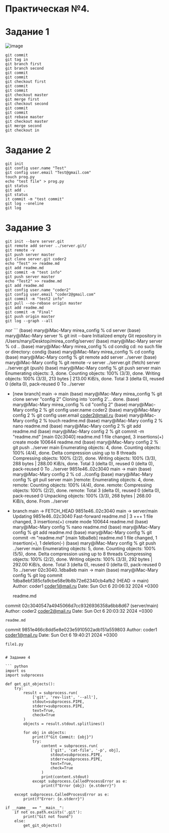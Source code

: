 # Практическая №4.

# Задание 1
![image](https://github.com/user-attachments/assets/1d72afe0-436e-4ee2-8b1c-331dce8c5bc3)

```
git commit
git tag in
git branch first
git branch second
git commit
git commit
git checkout first
git commit
git commit
git checkout master
git merge first
git checkout second
git commit
git commit
git rebase master
git checkout master
git merge second
git checkout in
```


# Задание 2

```
git init
git config user.name "Test"
git config user.email "Test@gmail.com"
touch prog.py
echo "test file" > prog.py
git status
git add .
git status
it commit -m "test commit"
git log --oneline
git log

```

# Задание 3 

```
git init --bare server.git
git remote add server ../server.git/
git remote -v
git push server master
git clone server.git coder2
echo "Test" >> readme.md
git add readme.md
git commit -m "test info"
git push server master
echo "Test2" >> readme.md
git add readme.md
git config user.name "coder2"
git config user.email "coder2@gmail.com"
git commit -m "test2 info"
git pull --no-rebase origin master
git add readme.md
git commit -m "Final"
git push origin master
git log --graph --all
```

лог ```
(base) mary@iMac-Mary mirea_config % cd server
(base) mary@iMac-Mary server % git init --bare
Initialized empty Git repository in /Users/mary/Desktop/mirea_config/server/
(base) mary@iMac-Mary server % cd ..
(base) mary@iMac-Mary mirea_config % cd condig
cd: no such file or directory: condig
(base) mary@iMac-Mary mirea_config % cd config
(base) mary@iMac-Mary config % git remote add server ../server
(base) mary@iMac-Mary config % git remote -v
server	../server.git (fetch)
server	../server.git (push)
(base) mary@iMac-Mary config % git push server main
Enumerating objects: 3, done.
Counting objects: 100% (3/3), done.
Writing objects: 100% (3/3), 213 bytes | 213.00 KiB/s, done.
Total 3 (delta 0), reused 0 (delta 0), pack-reused 0
To ../server
 * [new branch]      main -> main
(base) mary@iMac-Mary mirea_config % git clone server "config 2"
Cloning into 'config 2'...
done.
(base) mary@iMac-Mary mirea_config %  cd "config 2"
(base) mary@iMac-Mary config 2 % git config user.name coder2
(base) mary@iMac-Mary config 2 % git config user.email coder2@mail.ru
(base) mary@iMac-Mary config 2 % touch readme.md
(base) mary@iMac-Mary config 2 % nano readme.md
(base) mary@iMac-Mary config 2 % git add readme.md
(base) mary@iMac-Mary config 2 % git commit -m "readme.md"
[main 02c3040] readme.md
 1 file changed, 3 insertions(+)
 create mode 100644 readme.md
(base) mary@iMac-Mary config 2 % git push ../server main
Enumerating objects: 4, done.
Counting objects: 100% (4/4), done.
Delta compression using up to 8 threads
Compressing objects: 100% (2/2), done.
Writing objects: 100% (3/3), 288 bytes | 288.00 KiB/s, done.
Total 3 (delta 0), reused 0 (delta 0), pack-reused 0
To ../server
   9851e46..02c3040  main -> main
(base) mary@iMac-Mary config 2 % cd ../config
(base) mary@iMac-Mary config % git pull server main
]remote: Enumerating objects: 4, done.
remote: Counting objects: 100% (4/4), done.
remote: Compressing objects: 100% (2/2), done.
remote: Total 3 (delta 0), reused 0 (delta 0), pack-reused 0
Unpacking objects: 100% (3/3), 268 bytes | 268.00 KiB/s, done.
From ../server
 * branch            main       -> FETCH_HEAD
   9851e46..02c3040  main       -> server/main
Updating 9851e46..02c3040
Fast-forward
 readme.md | 3 +++
 1 file changed, 3 insertions(+)
 create mode 100644 readme.md
(base) mary@iMac-Mary config % nano readme.md
(base) mary@iMac-Mary config % git add readme.md
(base) mary@iMac-Mary config % git commit -m "readme.md"
[main 1dba8eb] readme.md
 1 file changed, 1 insertion(+), 1 deletion(-)
(base) mary@iMac-Mary config % git push ../server main
Enumerating objects: 5, done.
Counting objects: 100% (5/5), done.
Delta compression using up to 8 threads
Compressing objects: 100% (2/2), done.
Writing objects: 100% (3/3), 292 bytes | 292.00 KiB/s, done.
Total 3 (delta 0), reused 0 (delta 0), pack-reused 0
To ../server
   02c3040..1dba8eb  main -> main
(base) mary@iMac-Mary config % git log
commit 1dba8ebf385cfa9cbe58e9b8b72e62340cb4afb2 (HEAD -> main)
Author: coder1 <coder1@mail.ru>
Date:   Sun Oct 6 20:06:32 2024 +0300

    readme.md

commit 02c3040547a4945066d7cc9326936358a6bb8d67 (server/main)
Author: coder2 <coder2@mail.ru>
Date:   Sun Oct 6 20:03:32 2024 +0300

    readme.md

commit 9851e466c8dd5e8e023e5910502adb151a559803
Author: coder1 <coder1@mail.ru>
Date:   Sun Oct 6 19:40:21 2024 +0300

    file1.py
```

# Задание 4

``` python
import os
import subprocess

def get_git_objects():
    try:
        result = subprocess.run(
            ['git', 'rev-list', '--all'],
            stdout=subprocess.PIPE,
            stderr=subprocess.PIPE,
            text=True,
            check=True
        )
        objects = result.stdout.splitlines()

        for obj in objects:
            print(f"Git Commit: {obj}")
            try:
                content = subprocess.run(
                    ['git', 'cat-file', '-p', obj],
                    stdout=subprocess.PIPE,
                    stderr=subprocess.PIPE,
                    text=True,
                    check=True
                )
                print(content.stdout)
            except subprocess.CalledProcessError as e:
                print(f"Error {obj}: {e.stderr}")

    except subprocess.CalledProcessError as e:
        print(f"Error: {e.stderr}")

if __name__ == "__main__":
    if not os.path.exists('.git'):
        print("Git not found")
    else:
        get_git_objects()
```


